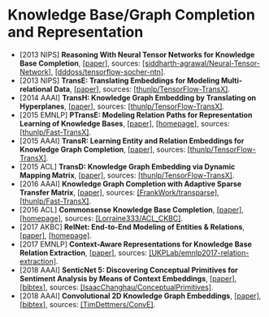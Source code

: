 # Knowledge Base/Graph Completion and Representation

- [2013 NIPS] **Reasoning With Neural Tensor Networks for Knowledge Base Completion**, [[paper]](https://nlp.stanford.edu/pubs/SocherChenManningNg_NIPS2013.pdf), sources: [[siddharth-agrawal/Neural-Tensor-Network]](https://github.com/siddharth-agrawal/Neural-Tensor-Network), [[dddoss/tensorflow-socher-ntn]](https://github.com/dddoss/tensorflow-socher-ntn).
- [2013 NIPS] **TransE: Translating Embeddings for Modeling Multi-relational Data**, [[paper]](https://papers.nips.cc/paper/5071-translating-embeddings-for-modeling-multi-relational-data.pdf), sources: [[thunlp/TensorFlow-TransX]](https://github.com/thunlp/TensorFlow-TransX).
- [2014 AAAI] **TransH: Knowledge Graph Embedding by Translating on Hyperplanes**, [[paper]](https://www.aaai.org/ocs/index.php/AAAI/AAAI14/paper/view/8531/8546), sources: [[thunlp/TensorFlow-TransX]](https://github.com/thunlp/TensorFlow-TransX).
- [2015 EMNLP] **PTransE: Modeling Relation Paths for Representation Learning of Knowledge Bases**, [[paper]](https://arxiv.org/pdf/1506.00379.pdf), [[homepage]](https://github.com/thunlp), sources: [[thunlp/Fast-TransX]](https://github.com/thunlp/Fast-TransX).
- [2015 AAAI] **TransR: Learning Entity and Relation Embeddings for Knowledge Graph Completion**, [[paper]](https://www.aaai.org/ocs/index.php/AAAI/AAAI15/paper/view/9571/9523), sources: [[thunlp/TensorFlow-TransX]](https://github.com/thunlp/TensorFlow-TransX).
- [2015 ACL] **TransD: Knowledge Graph Embedding via Dynamic Mapping Matrix**, [[paper]](http://www.aclweb.org/anthology/P15-1067), sources: [[thunlp/TensorFlow-TransX]](https://github.com/thunlp/TensorFlow-TransX).
- [2016 AAAI] **Knowledge Graph Completion with Adaptive Sparse Transfer Matrix**, [[paper]](https://www.aaai.org/ocs/index.php/AAAI/AAAI16/paper/view/11982/11693), sources: [[FrankWork/transparse]](https://github.com/FrankWork/transparse), [[thunlp/Fast-TransX]](https://github.com/thunlp/Fast-TransX).
- [2016 ACL] **Commonsense Knowledge Base Completion**, [[paper]](http://ttic.uchicago.edu/~kgimpel/papers/li+etal.acl16.pdf), [[homepage]](http://ttic.uchicago.edu/~kgimpel/commonsense.html), sources: [[Lorraine333/ACL_CKBC]](https://github.com/Lorraine333/ACL_CKBC).
- [2017 AKBC] **RelNet: End-to-End Modeling of Entities & Relations**, [[paper]](https://arxiv.org/pdf/1706.07179.pdf), [[homepage]](http://thetb.github.io).
- [2017 EMNLP] **Context-Aware Representations for Knowledge Base Relation Extraction**, [[paper]](http://aclweb.org/anthology/D17-1188), sources: [[UKPLab/emnlp2017-relation-extraction]](https://github.com/UKPLab/emnlp2017-relation-extraction).
- [2018 AAAI] **SenticNet 5: Discovering Conceptual Primitives for Sentiment Analysis by Means of Context Embeddings**, [[paper]](https://aaai.org/ocs/index.php/AAAI/AAAI18/paper/view/16839/15882), [[bibtex]](/Bibtex/Discovering%20Conceptual%20Primitives%20for%20Sentiment%20Analysis%20by%20Means%20of%20Context%20Embeddings.bib), sources: [[IsaacChanghau/ConceptualPrimitives]](https://github.com/IsaacChanghau/ConceptualPrimitives).
- [2018 AAAI] **Convolutional 2D Knowledge Graph Embeddings**, [[paper]](https://www.aaai.org/ocs/index.php/AAAI/AAAI18/paper/view/17366/15884), [[bibtex]](/Bibtex/Convolutional%202D%20Knowledge%20Graph%20Embeddings.bib), sources: [[TimDettmers/ConvE]](https://github.com/TimDettmers/ConvE).